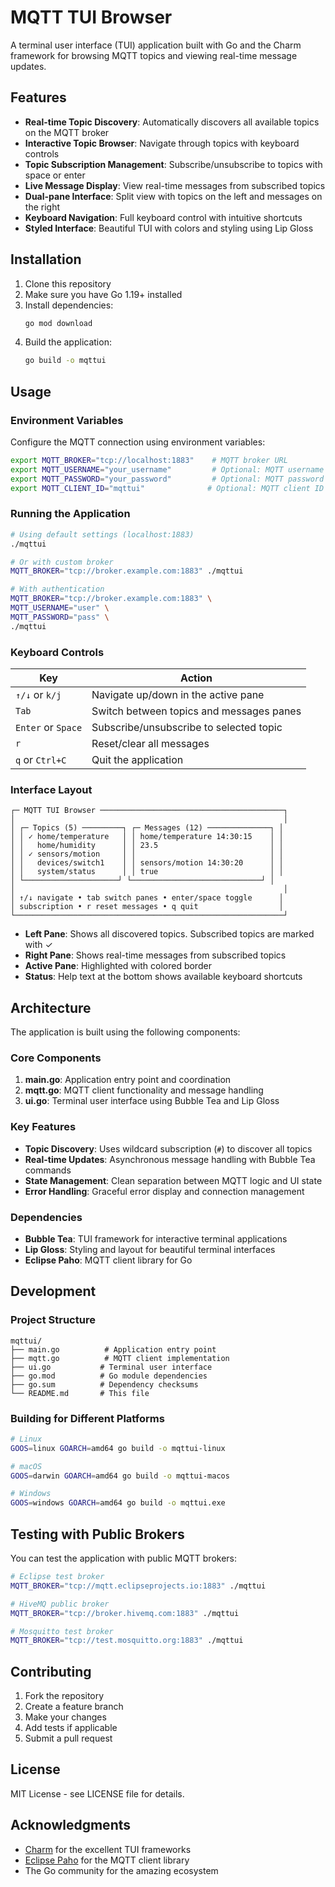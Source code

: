 # MQTT TUI Browser

A terminal user interface (TUI) application built with Go and the Charm framework for browsing MQTT topics and viewing real-time message updates.

## Features

- **Real-time Topic Discovery**: Automatically discovers all available topics on the MQTT broker
- **Interactive Topic Browser**: Navigate through topics with keyboard controls
- **Topic Subscription Management**: Subscribe/unsubscribe to topics with space or enter
- **Live Message Display**: View real-time messages from subscribed topics
- **Dual-pane Interface**: Split view with topics on the left and messages on the right
- **Keyboard Navigation**: Full keyboard control with intuitive shortcuts
- **Styled Interface**: Beautiful TUI with colors and styling using Lip Gloss

## Installation

1. Clone this repository
2. Make sure you have Go 1.19+ installed
3. Install dependencies:
   ```bash
   go mod download
   ```
4. Build the application:
   ```bash
   go build -o mqttui
   ```

## Usage

### Environment Variables

Configure the MQTT connection using environment variables:

```bash
export MQTT_BROKER="tcp://localhost:1883"    # MQTT broker URL
export MQTT_USERNAME="your_username"         # Optional: MQTT username
export MQTT_PASSWORD="your_password"         # Optional: MQTT password
export MQTT_CLIENT_ID="mqttui"              # Optional: MQTT client ID
```

### Running the Application

```bash
# Using default settings (localhost:1883)
./mqttui

# Or with custom broker
MQTT_BROKER="tcp://broker.example.com:1883" ./mqttui

# With authentication
MQTT_BROKER="tcp://broker.example.com:1883" \
MQTT_USERNAME="user" \
MQTT_PASSWORD="pass" \
./mqttui
```

### Keyboard Controls

| Key | Action |
|-----|--------|
| `↑/↓` or `k/j` | Navigate up/down in the active pane |
| `Tab` | Switch between topics and messages panes |
| `Enter` or `Space` | Subscribe/unsubscribe to selected topic |
| `r` | Reset/clear all messages |
| `q` or `Ctrl+C` | Quit the application |

### Interface Layout

```
┌─ MQTT TUI Browser ─────────────────────────────────────────┐
│                                                            │
│ ┌─ Topics (5) ─────────┐ ┌─ Messages (12) ──────────────┐ │
│ │ ✓ home/temperature   │ │ home/temperature 14:30:15    │ │
│ │   home/humidity      │ │ 23.5                         │ │
│ │ ✓ sensors/motion     │ │                              │ │
│ │   devices/switch1    │ │ sensors/motion 14:30:20      │ │
│ │   system/status      │ │ true                         │ │
│ └─────────────────────┘ └─────────────────────────────┘ │
│                                                            │
│ ↑/↓ navigate • tab switch panes • enter/space toggle      │
│ subscription • r reset messages • q quit                  │
└────────────────────────────────────────────────────────────┘
```

- **Left Pane**: Shows all discovered topics. Subscribed topics are marked with ✓
- **Right Pane**: Shows real-time messages from subscribed topics
- **Active Pane**: Highlighted with colored border
- **Status**: Help text at the bottom shows available keyboard shortcuts

## Architecture

The application is built using the following components:

### Core Components

1. **main.go**: Application entry point and coordination
2. **mqtt.go**: MQTT client functionality and message handling
3. **ui.go**: Terminal user interface using Bubble Tea and Lip Gloss

### Key Features

- **Topic Discovery**: Uses wildcard subscription (`#`) to discover all topics
- **Real-time Updates**: Asynchronous message handling with Bubble Tea commands
- **State Management**: Clean separation between MQTT logic and UI state
- **Error Handling**: Graceful error display and connection management

### Dependencies

- **Bubble Tea**: TUI framework for interactive terminal applications
- **Lip Gloss**: Styling and layout for beautiful terminal interfaces
- **Eclipse Paho**: MQTT client library for Go

## Development

### Project Structure

```
mqttui/
├── main.go          # Application entry point
├── mqtt.go          # MQTT client implementation
├── ui.go           # Terminal user interface
├── go.mod          # Go module dependencies
├── go.sum          # Dependency checksums
└── README.md       # This file
```

### Building for Different Platforms

```bash
# Linux
GOOS=linux GOARCH=amd64 go build -o mqttui-linux

# macOS
GOOS=darwin GOARCH=amd64 go build -o mqttui-macos

# Windows
GOOS=windows GOARCH=amd64 go build -o mqttui.exe
```

## Testing with Public Brokers

You can test the application with public MQTT brokers:

```bash
# Eclipse test broker
MQTT_BROKER="tcp://mqtt.eclipseprojects.io:1883" ./mqttui

# HiveMQ public broker
MQTT_BROKER="tcp://broker.hivemq.com:1883" ./mqttui

# Mosquitto test broker
MQTT_BROKER="tcp://test.mosquitto.org:1883" ./mqttui
```

## Contributing

1. Fork the repository
2. Create a feature branch
3. Make your changes
4. Add tests if applicable
5. Submit a pull request

## License

MIT License - see LICENSE file for details.

## Acknowledgments

- [Charm](https://charm.sh/) for the excellent TUI frameworks
- [Eclipse Paho](https://www.eclipse.org/paho/) for the MQTT client library
- The Go community for the amazing ecosystem